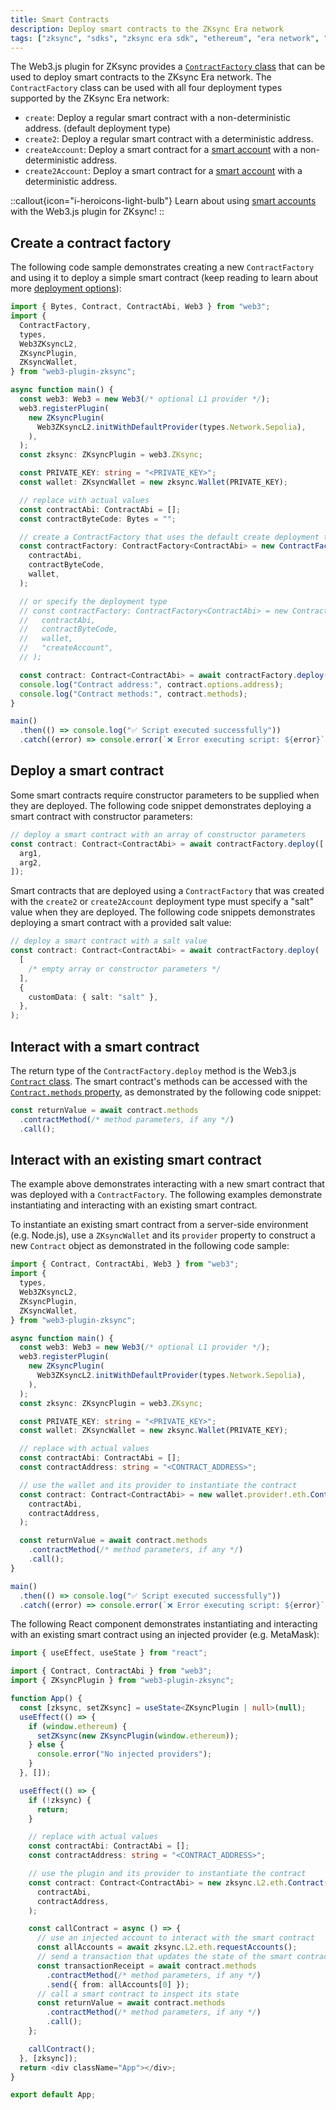 ```yaml
---
title: Smart Contracts
description: Deploy smart contracts to the ZKsync Era network
tags: ["zksync", "sdks", "zksync era sdk", "ethereum", "era network", "web3.js", "web3.js plugin", "smart contract", "contract deployment"]
---
```


The Web3.js plugin for ZKsync provides a [`ContractFactory` class](https://chainsafe.github.io/web3-plugin-zksync/classes/ContractFactory.html)
that can be used to deploy smart contracts to the ZKsync Era network. The `ContractFactory` class can be used with all
four deployment types supported by the ZKsync Era network:

- `create`: Deploy a regular smart contract with a non-deterministic address. (default deployment type)
- `create2`: Deploy a regular smart contract with a deterministic address.
- `createAccount`: Deploy a smart contract for a [smart account](/zksync-protocol/account-abstraction)
with a non-deterministic address.
- `create2Account`: Deploy a smart contract for a [smart account](/zksync-protocol/account-abstraction)
with a deterministic address.

::callout{icon="i-heroicons-light-bulb"}
Learn about using [smart accounts](/zksync-network/sdk/js/web3js/smart-accounts) with the Web3.js plugin for ZKsync!
::

## Create a contract factory

The following code sample demonstrates creating a new `ContractFactory` and using it to deploy a simple smart contract
(keep reading to learn about more [deployment options](#deploy-a-smart-contract)):

```ts
import { Bytes, Contract, ContractAbi, Web3 } from "web3";
import {
  ContractFactory,
  types,
  Web3ZKsyncL2,
  ZKsyncPlugin,
  ZKsyncWallet,
} from "web3-plugin-zksync";

async function main() {
  const web3: Web3 = new Web3(/* optional L1 provider */);
  web3.registerPlugin(
    new ZKsyncPlugin(
      Web3ZKsyncL2.initWithDefaultProvider(types.Network.Sepolia),
    ),
  );
  const zksync: ZKsyncPlugin = web3.ZKsync;

  const PRIVATE_KEY: string = "<PRIVATE_KEY>";
  const wallet: ZKsyncWallet = new zksync.Wallet(PRIVATE_KEY);

  // replace with actual values
  const contractAbi: ContractAbi = [];
  const contractByteCode: Bytes = "";

  // create a ContractFactory that uses the default create deployment type
  const contractFactory: ContractFactory<ContractAbi> = new ContractFactory(
    contractAbi,
    contractByteCode,
    wallet,
  );

  // or specify the deployment type
  // const contractFactory: ContractFactory<ContractAbi> = new ContractFactory(
  //   contractAbi,
  //   contractByteCode,
  //   wallet,
  //   "createAccount",
  // );

  const contract: Contract<ContractAbi> = await contractFactory.deploy();
  console.log("Contract address:", contract.options.address);
  console.log("Contract methods:", contract.methods);
}

main()
  .then(() => console.log("✅ Script executed successfully"))
  .catch((error) => console.error(`❌ Error executing script: ${error}`));
```

## Deploy a smart contract

Some smart contracts require constructor parameters to be supplied when they are deployed. The following code snippet
demonstrates deploying a smart contract with constructor parameters:

```ts
// deploy a smart contract with an array of constructor parameters
const contract: Contract<ContractAbi> = await contractFactory.deploy([
  arg1,
  arg2,
]);
```

Smart contracts that are deployed using a `ContractFactory` that was created with the `create2` or `create2Account`
deployment type must specify a "salt" value when they are deployed. The following code snippets demonstrates deploying a
smart contract with a provided salt value:

```ts
// deploy a smart contract with a salt value
const contract: Contract<ContractAbi> = await contractFactory.deploy(
  [
    /* empty array or constructor parameters */
  ],
  {
    customData: { salt: "salt" },
  },
);
```

## Interact with a smart contract

The return type of the `ContractFactory.deploy` method is the Web3.js [`Contract` class](https://docs.web3js.org/api/web3-eth-contract/class/Contract).
The smart contract's methods can be accessed with the [`Contract.methods` property](https://docs.web3js.org/api/web3-eth-contract/class/Contract#methods),
as demonstrated by the following code snippet:

```ts
const returnValue = await contract.methods
  .contractMethod(/* method parameters, if any */)
  .call();
```

## Interact with an existing smart contract

The example above demonstrates interacting with a new smart contract that was deployed with a `ContractFactory`. The
following examples demonstrate instantiating and interacting with an existing smart contract.

To instantiate an existing smart contract from a server-side environment (e.g. Node.js), use a `ZKsyncWallet` and its
`provider` property to construct a new `Contract` object as demonstrated in the following code sample:

```ts
import { Contract, ContractAbi, Web3 } from "web3";
import {
  types,
  Web3ZKsyncL2,
  ZKsyncPlugin,
  ZKsyncWallet,
} from "web3-plugin-zksync";

async function main() {
  const web3: Web3 = new Web3(/* optional L1 provider */);
  web3.registerPlugin(
    new ZKsyncPlugin(
      Web3ZKsyncL2.initWithDefaultProvider(types.Network.Sepolia),
    ),
  );
  const zksync: ZKsyncPlugin = web3.ZKsync;

  const PRIVATE_KEY: string = "<PRIVATE_KEY>";
  const wallet: ZKsyncWallet = new zksync.Wallet(PRIVATE_KEY);

  // replace with actual values
  const contractAbi: ContractAbi = [];
  const contractAddress: string = "<CONTRACT_ADDRESS>";

  // use the wallet and its provider to instantiate the contract
  const contract: Contract<ContractAbi> = new wallet.provider!.eth.Contract(
    contractAbi,
    contractAddress,
  );

  const returnValue = await contract.methods
    .contractMethod(/* method parameters, if any */)
    .call();
}

main()
  .then(() => console.log("✅ Script executed successfully"))
  .catch((error) => console.error(`❌ Error executing script: ${error}`));
```

The following React component demonstrates instantiating and interacting with an existing smart contract using an
injected provider (e.g. MetaMask):

```ts
import { useEffect, useState } from "react";

import { Contract, ContractAbi } from "web3";
import { ZKsyncPlugin } from "web3-plugin-zksync";

function App() {
  const [zksync, setZKsync] = useState<ZKsyncPlugin | null>(null);
  useEffect(() => {
    if (window.ethereum) {
      setZKsync(new ZKsyncPlugin(window.ethereum));
    } else {
      console.error("No injected providers");
    }
  }, []);

  useEffect(() => {
    if (!zksync) {
      return;
    }

    // replace with actual values
    const contractAbi: ContractAbi = [];
    const contractAddress: string = "<CONTRACT_ADDRESS>";

    // use the plugin and its provider to instantiate the contract
    const contract: Contract<ContractAbi> = new zksync.L2.eth.Contract(
      contractAbi,
      contractAddress,
    );

    const callContract = async () => {
      // use an injected account to interact with the smart contract
      const allAccounts = await zksync.L2.eth.requestAccounts();
      // send a transaction that updates the state of the smart contract
      const transactionReceipt = await contract.methods
        .contractMethod(/* method parameters, if any */)
        .send({ from: allAccounts[0] });
      // call a smart contract to inspect its state
      const returnValue = await contract.methods
        .contractMethod(/* method parameters, if any */)
        .call();
    };

    callContract();
  }, [zksync]);
  return <div className="App"></div>;
}

export default App;
```
